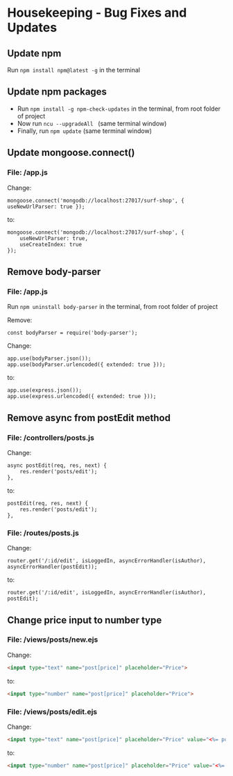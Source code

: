 # Housekeeping - Bug Fixes and Updates

## Update npm

Run `npm install npm@latest -g` in the terminal

## Update npm packages
- Run `npm install -g npm-check-updates` in the terminal, from root folder of project
- Now run `ncu --upgradeAll ` (same terminal window)
- Finally, run `npm update` (same terminal window)

## Update mongoose.connect()

### File: /app.js

Change:
```JS
mongoose.connect('mongodb://localhost:27017/surf-shop', { useNewUrlParser: true });
```
to:
```JS
mongoose.connect('mongodb://localhost:27017/surf-shop', {
	useNewUrlParser: true,
	useCreateIndex: true
});
```

## Remove body-parser

### File: /app.js

Run `npm uninstall body-parser` in the terminal, from root folder of project

Remove:
```JS
const bodyParser = require('body-parser');
```

Change:
```JS
app.use(bodyParser.json());
app.use(bodyParser.urlencoded({ extended: true }));
```

to:
```JS
app.use(express.json());
app.use(express.urlencoded({ extended: true }));
```

## Remove async from postEdit method

### File: /controllers/posts.js

Change:
```JS
async postEdit(req, res, next) {
	res.render('posts/edit');
},
```

to:
```JS
postEdit(req, res, next) {
	res.render('posts/edit');
},
```

### File: /routes/posts.js

Change:
```JS
router.get('/:id/edit', isLoggedIn, asyncErrorHandler(isAuthor), asyncErrorHandler(postEdit));
```
to:
```JS
router.get('/:id/edit', isLoggedIn, asyncErrorHandler(isAuthor), postEdit);
```

## Change price input to number type

### File: /views/posts/new.ejs

Change:
```HTML
<input type="text" name="post[price]" placeholder="Price">
```
to:
```HTML
<input type="number" name="post[price]" placeholder="Price">
```

### File: /views/posts/edit.ejs

Change:
```HTML
<input type="text" name="post[price]" placeholder="Price" value="<%= post.price  %>">
```
to:
```HTML
<input type="number" name="post[price]" placeholder="Price" value="<%= post.price  %>">
```

